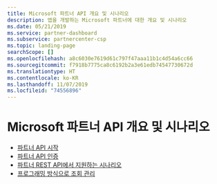 ```yaml
---
title: Microsoft 파트너 API 개요 및 시나리오
description: 앱을 개발하는 Microsoft 파트너에 대한 개요 및 시나리오
ms.date: 05/21/2019
ms.service: partner-dashboard
ms.subservice: partnercenter-csp
ms.topic: landing-page
searchScope: []
ms.openlocfilehash: a8c6030e7619d61c797f47aaa11b1c4d54a6cc66
ms.sourcegitcommit: f7918b7775ca8c6192b2a3e61edb74547730672d
ms.translationtype: HT
ms.contentlocale: ko-KR
ms.lasthandoff: 11/07/2019
ms.locfileid: "74556896"
---
```

# <a name="microsoft-partner-api-overviews-and-scenarios"></a>Microsoft 파트너 API 개요 및 시나리오

* [파트너 API 시작](get-started.md)
* [파트너 API 인증](api-authentication.md)
* [파트너 REST API에서 지원하는 시나리오](scenarios.md)
* [프로그래밍 방식으로 조회 관리](referrals.md)